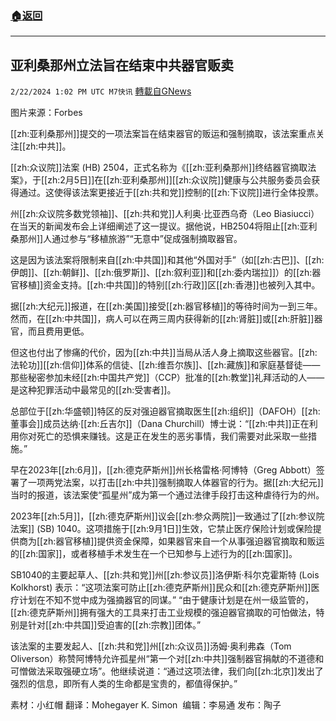 ###  [:house:返回](README.md)
---


## 亚利桑那州立法旨在结束中共器官贩卖
`2/22/2024 1:02 PM UTC M7快讯` [轉載自GNews](https://gnews.org/articles/2332251)

图片来源：Forbes

[[zh:亚利桑那州]]提交的一项法案旨在结束器官的贩运和强制摘取，该法案重点关注[[zh:中共]]。

[[zh:众议院]]法案 (HB) 2504，正式名称为《[[zh:亚利桑那州]]终结器官摘取法案》，于[[zh:2月5日]]在[[zh:亚利桑那州]][[zh:众议院]]健康与公共服务委员会获得通过。这使得该法案更接近于[[zh:共和党]]控制的[[zh:下议院]]进行全体投票。 

州[[zh:众议院多数党领袖]]、[[zh:共和党]]人利奥·比亚西乌奇（Leo Biasiucci）在当天的新闻发布会上详细阐述了这一提议。据他说，HB2504将阻止[[zh:亚利桑那州]]人通过参与“移植旅游”“无意中”促成强制摘取器官。

这是因为该法案将限制来自[[zh:中共国]]和其他“外国对手”（如[[zh:古巴]]、[[zh:伊朗]]、[[zh:朝鲜]]、[[zh:俄罗斯]]、[[zh:叙利亚]]和[[zh:委内瑞拉]]）的[[zh:器官移植]]资金支持。[[zh:中共国]]的特别[[zh:行政]]区[[zh:香港]]也被列入其中。

据[[zh:大纪元]]报道，在[[zh:美国]]接受[[zh:器官移植]]的等待时间为一到三年。然而，在[[zh:中共国]]，病人可以在两三周内获得新的[[zh:肾脏]]或[[zh:肝脏]]器官，而且费用更低。

但这也付出了惨痛的代价，因为[[zh:中共]]当局从活人身上摘取这些器官。[[zh:法轮功]][[zh:信仰]]体系的信徒、[[zh:维吾尔族]]、[[zh:藏族]]和家庭基督徒——那些秘密参加未经[[zh:中国共产党]]（CCP）批准的[[zh:教堂]]礼拜活动的人——是这种犯罪活动中最常见的[[zh:受害者]]。

总部位于[[zh:华盛顿]]特区的反对强迫器官摘取医生[[zh:组织]]（DAFOH）[[zh:董事会]]成员达纳·[[zh:丘吉尔]]（Dana Churchill）博士说：“[[zh:中共]]正在利用你对死亡的恐惧来赚钱。这是正在发生的恶劣事情，我们需要对此采取一些措施。”

早在2023年[[zh:6月]]，[[zh:德克萨斯州]]州长格雷格·阿博特（Greg Abbott）签署了一项两党法案，以打击[[zh:中共]]强制摘取人体器官的行为。据[[zh:大纪元]]当时的报道，该法案使“孤星州”成为第一个通过法律手段打击这种虐待行为的州。

2023年[[zh:5月]]，[[zh:德克萨斯州]]议会[[zh:参众两院]]一致通过了[[zh:参议院法案]] (SB) 1040。这项措施于[[zh:9月1日]]生效，它禁止医疗保险计划或保险提供商为[[zh:器官移植]]提供资金保障，如果器官来自一个从事强迫器官摘取和贩运的[[zh:国家]]，或者移植手术发生在一个已知参与上述行为的[[zh:国家]]。

SB1040的主要起草人、[[zh:共和党]]州[[zh:参议员]]洛伊斯·科尔克霍斯特 (Lois Kolkhorst) 表示：“这项法案可防止[[zh:德克萨斯州]]民众和[[zh:德克萨斯州]]医疗计划在不知不觉中成为强摘器官的同谋。” “由于健康计划是在州一级监管的，[[zh:德克萨斯州]]拥有强大的工具来打击工业规模的强迫器官摘取的可怕做法，特别是针对[[zh:中共国]]受迫害的[[zh:宗教]]团体。”

该法案的主要发起人、[[zh:共和党]]州[[zh:众议员]]汤姆·奥利弗森（Tom Oliverson）称赞阿博特允许孤星州“第一个对[[zh:中共]]强制器官捐献的不道德和可憎做法采取强硬立场”。他继续说道：“通过这项法律，我们向[[zh:北京]]发出了强烈的信息，即所有人类的生命都是宝贵的，都值得保护。”

            
素材：小红帽   翻译：Mohegayer K. Simon   编辑：李易通  发布：陶子

